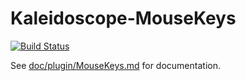 # Kaleidoscope-MouseKeys

[![Build Status][travis:image]][travis:status]

 [travis:image]: https://travis-ci.org/keyboardio/Kaleidoscope-MouseKeys.svg?branch=master
 [travis:status]: https://travis-ci.org/keyboardio/Kaleidoscope-MouseKeys

See [doc/plugin/MouseKeys.md](doc/plugin/MouseKeys.md) for documentation.
